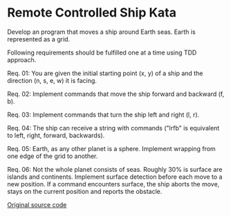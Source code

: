 Remote Controlled Ship Kata
===========================

Develop an program that moves a ship around Earth seas.
Earth is represented as a grid.

Following requirements should be fulfilled one at a time using TDD approach.

Req. 01: You are given the initial starting point (x, y) of a ship and the direction (n, s, e, w) it is facing.

Req. 02: Implement commands that move the ship forward and backward (f, b).

Req. 03: Implement commands that turn the ship left and right (l, r).

Req. 04: The ship can receive a string with commands ("lrfb" is equivalent to left, right, forward, backwards).

Req. 05: Earth, as any other planet is a sphere. Implement wrapping from one edge of the grid to another.

Req. 06: Not the whole planet consists of seas. Roughly 30% is surface are islands and continents. Implement surface detection before each move to a new position. If a command encounters surface, the ship aborts the move, stays on the current position and reports the obstacle.

[Original source code](https://bitbucket.org/vfarcic/tdd-java-ch04-ship/src/master/)